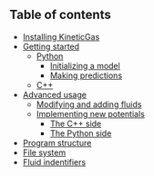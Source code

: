 ## Table of contents
   * [Installing KineticGas](#Installing-KineticGas)
   * [Getting started](#Getting-started:-In-Python)
     * [Python]((#Getting-started:-In-Python))
       * [Initializing a model](#Initializing-a-model)
       * [Making predictions](#Making-predictions)
     * [C++]()
   * [Advanced usage]()
     * [Modifying and adding fluids]()
     * [Implementing new potentials]()
       * [The C++ side]()
       * [The Python side]()
   * [Program structure](#structure)
   * [File system](#file-system)
   * [Fluid indentifiers](#fluid-identifiers)